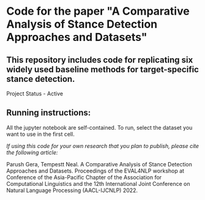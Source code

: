 # Code for the paper "A Comparative Analysis of Stance Detection Approaches and Datasets"

## This repository includes code for replicating six widely used baseline methods for target-specific stance detection. 

Project Status - Active

## Running instructions:

All the jupyter notebook are self-contained. To run, select the dataset you want to use in the first cell. 

*If using this code for your own research that you plan to publish, please cite the following article:*

Parush Gera, Tempestt Neal. A Comparative Analysis of Stance Detection Approaches and Datasets. Proceedings of the EVAL4NLP workshop at Conference of the Asia-Pacific Chapter of the Association for Computational Linguistics and the 12th International Joint Conference on Natural Language Processing (AACL-IJCNLP) 2022.
